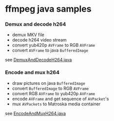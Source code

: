 # ffmpeg java samples


### Demux and decode h264

* demux MKV file
* decode h264 video stream
* convert yub420p `AVFrame` to RGB `AVFrame`
* convert `AVFrame` to java `BufferedImage`

see [DemuxAndDecodeH264.java](https://github.com/vzhn/ffmpeg-java-samples/blob/master/src/main/java/DemuxAndDecodeH264.java)

### Encode and mux h264
* draw pictures on java `BufferedImage`
* convert `BufferedImage` to RGB `AVFrame`
* convert RGB `AVFrame` to yub420p `AVFrame`
* encode `AVFrame` and get sequence of `AVPacket`'s
* mux `AVPackets` to Matroska media container

see [EncodeAndMuxH264.java](https://github.com/vzhn/ffmpeg-java-samples/blob/master/src/main/java/EncodeAndMuxH264.java)